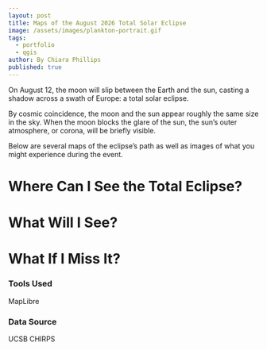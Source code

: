 ```yaml
---
layout: post
title: Maps of the August 2026 Total Solar Eclipse
image: /assets/images/plankton-portrait.gif
tags:
  - portfolio
  - qgis
author: By Chiara Phillips
published: true
---
```

On August 12, the moon will slip between the Earth and the sun, casting a shadow across a swath of Europe: a total solar eclipse.

By cosmic coincidence, the moon and the sun appear roughly the same size in the sky. When the moon blocks the glare of the sun, the sun’s outer atmosphere, or corona, will be briefly visible.

Below are several maps of the eclipse’s path as well as images of what you might experience during the event.

# Where Can I See the Total Eclipse?

# What Will I See?

# What If I Miss It?

###  Tools Used
MapLibre

### Data Source
UCSB CHIRPS
